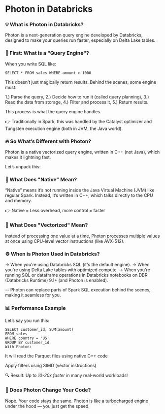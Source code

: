 # Photon in Databricks

### 💡 What is Photon in Databricks?
Photon is a next-generation query engine developed by Databricks, designed to make your queries run faster, especially on Delta Lake tables.

### 🧠 First: What is a "Query Engine"?
When you write SQL like:
```
SELECT * FROM sales WHERE amount > 1000
```
This doesn’t just magically return results. Behind the scenes, some engine must:

1.) Parse the query,
2.) Decide how to run it (called query planning),
3.) Read the data from storage,
4.) Filter and process it,
5.) Return results.

This process is what the query engine handles.

👉 Traditionally in Spark, this was handled by the Catalyst optimizer and Tungsten execution engine (both in JVM, the Java world).

### 🔥 So What’s Different with Photon?
Photon is a native vectorized query engine, written in C++ (not Java), which makes it lightning fast.

Let’s unpack this:

### 🧬 What Does "Native" Mean?
“Native” means it’s not running inside the Java Virtual Machine (JVM) like regular Spark. Instead, it’s written in C++, which talks directly to the CPU and memory.

👉 Native = Less overhead, more control = faster

### 🧪 What Does "Vectorized" Mean?
Instead of processing one value at a time, Photon processes multiple values at once using CPU-level vector instructions (like AVX-512).

### ⚙️ When is Photon Used in Databricks?
-> When you're using Databricks SQL (it's the default engine).
-> When you're using Delta Lake tables with optimized compute.
-> When you're running SQL or dataframe operations in       Databricks notebooks on DBR (Databricks Runtime) 9.1+ (and Photon is enabled).

-- Photon can replace parts of Spark SQL execution behind the scenes, making it seamless for you.

### 📊 Performance Example
Let’s say you run this:

```
SELECT customer_id, SUM(amount)
FROM sales
WHERE country = 'US'
GROUP BY customer_id
With Photon:
```
It will read the Parquet files using native C++ code

Apply filters using SIMD (vector instructions)

🔍 Result: Up to *10-20x faster* in many real-world workloads!

### 📁 Does Photon Change Your Code?
Nope. Your code stays the same. Photon is like a turbocharged engine under the hood — you just get the speed.

